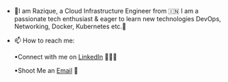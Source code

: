 - 👋I am Razique, a Cloud Infrastructure Engineer from 🇮🇳 I am a passionate tech enthusiast & eager to learn new technologies DevOps, Networking, Docker, Kubernetes etc.🎯
  
- 📫 How to reach me:
  
  ▪Connect with me on [LinkedIn](https://www.linkedin.com/in/muhammad-razique-487303155/) 👨🏻‍💻

  ▪Shoot Me an [Email](mailto:raziqueacet2009@gmail.com) 💌

  

<!---
amazingrazique2009/amazingrazique2009 is a ✨ special ✨ repository because its `README.md` (this file) appears on your GitHub profile.
You can click the Preview link to take a look at your changes.
--->
